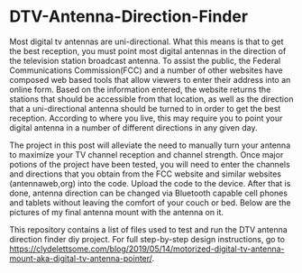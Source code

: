 # DTV-Antenna-Direction-Finder
Most digital tv antennas are uni-directional. What this means is that to get the best reception, you must point most digital antennas in the direction of the television station broadcast antenna. To assist the public, the Federal Communications Commission(FCC) and a number of other websites have composed web based tools that allow viewers to enter their address into an online form. Based on the information entered, the website returns the stations that should be accessible from that location, as well as the direction that a uni-directional antenna should be turned to in order to get the best reception. According to where you live, this may require you to point your digital antenna in a number of different directions in any given day.

The project in this post will alleviate the need to manually turn your antenna to maximize your TV channel reception and channel strength. Once major potions of the project have been tested, you will need to enter the channels and directions that you obtain from the FCC website and similar websites (antennaweb,org) into the code. Upload the code to the device. After that is done, antenna direction can be changed via Bluetooth capable cell phones and tablets without leaving the comfort of your couch or bed. Below are the pictures of my final antenna mount with the antenna on it.

This repository contains a list of files used to test and run the DTV antenna direction finder diy project. For full step-by-step design instructions, go to https://clydelettsome.com/blog/2019/05/14/motorized-digital-tv-antenna-mount-aka-digital-tv-antenna-pointer/. 
